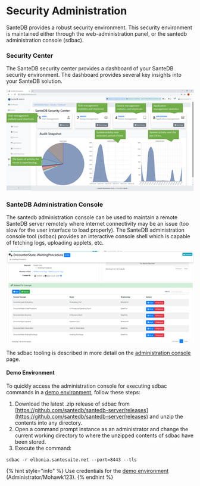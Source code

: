 # Security Administration

SanteDB provides a robust security environment. This security environment is maintained either through the web-administration panel, or the santedb administration console (sdbac).

### Security Center

The SanteDB security center provides a dashboard of your SanteDB security environment. The dashboard provides several key insights into your SanteDB solution.

![](<../../../.gitbook/assets/image (141).png>)

### SanteDB Administration Console

The santedb administration console can be used to maintain a remote SanteDB server remotely where internet connectivity may be an issue (too slow for the user interface to load properly). The SanteDB administration console tool (sdbac) provides an interactive console shell which is capable of fetching logs, uploading applets, etc. 

![](<../../../.gitbook/assets/image (5).png>)

The sdbac tooling is described in more detail on the [administration console](../host-administration/santedb-icdr-admin-console/) page.

#### Demo Environment

To quickly access the administration console for executing sdbac commands in a [demo environment](../../installation/santedb-server/installing-a-development-demo-environment/), follow these steps:

1. Download the latest .zip release of sdbac from [https://github.com/santedb/santedb-server/releases](https://github.com/santedb/santedb-server/releases) and unzip the contents into any directory.
2. Open a command prompt instance as an administrator and change the current working directory to where the unzipped contents of sdbac have been stored.
3. Execute the command: 

```
sdbac -r elbonia.santesuite.net --port=8443 --tls
```

{% hint style="info" %}
Use credentials for the [demo environment](../../installation/santedb-server/installing-a-development-demo-environment/) (Administrator/Mohawk123).
{% endhint %}

